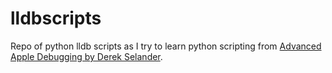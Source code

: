 # lldbscripts
Repo of python lldb scripts as I try to learn python scripting from [Advanced Apple Debugging by Derek Selander](https://www.kodeco.com/books/advanced-apple-debugging-reverse-engineering/v4.0).
